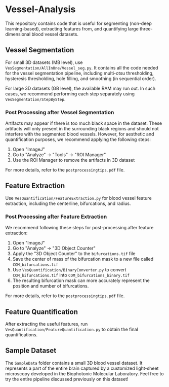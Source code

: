 # Vessel-Analysis

This repository contains code that is useful for segmenting (non-deep learning-based), extracting features from, and quantifying large three-dimensional blood vessel datasets.

## Vessel Segmentation

For small 3D datasets (MB level), use `VesSegmentation/AllInOne/Vessel_seg.py`. It contains all the code needed for the vessel segmentation pipeline, including multi-otsu thresholding, hysteresis thresholding, hole filling, and smoothing (in sequential order).

For large 3D datasets (GB level), the available RAM may run out. In such cases, we recommend performing each step separately using `VesSegmentation/StepByStep`.

### Post Processing after Vessel Segmentation

Artifacts may appear if there is too much black space in the dataset. These artifacts will only present in the surrounding black regions and should not interfere with the segmented blood vessels. However, for aesthetic and quantification purposes, we recommend applying the following steps:

1. Open "ImageJ"
2. Go to "Analyze" -> "Tools" -> "ROI Manager"
3. Use the ROI Manager to remove the artifacts in 3D dataset

For more details, refer to the `postprocessingtips.pdf` file.

## Feature Extraction

Use `VesQuantification/FeatureExtraction.py` for blood vessel feature extraction, including the centerline, bifurcations, and radius.

### Post Processing after Feature Extraction

We recommend following these steps for post-processing after feature extraction:

1. Open "ImageJ"
2. Go to "Analyze" -> "3D Object Counter"
3. Apply the "3D Object Counter" to the `bifurcations.tif` file
4. Save the center of mass of the bifurcation mask to a new file called `COM_bifurcations.tif`
5. Use `VesQuantification/BinaryConverter.py` to convert `COM_bifurcations.tif` into `COM_bifurcations_binary.tif`
6. The resulting bifurcation mask can more accurately represent the position and number of bifurcations.

For more details, refer to the `postprocessingtips.pdf` file.

## Feature Quantification

After extracting the useful features, run `VesQuantification/FeatureQuantification.py` to obtain the final quantifications.

## Sample Dataset

The `SampleData` folder contains a small 3D blood vessel dataset. It represents a part of the entire brain captured by a customized light-sheet microscopy developed in the Biophotonic Molecular Laboratory. Feel free to try the entire pipeline discussed previously on this dataset!
